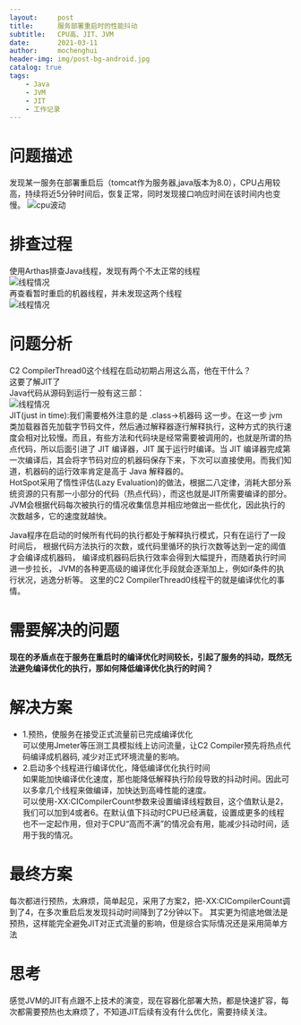 ```yaml
---
layout:     post
title:      服务部署重启时的性能抖动
subtitle:   CPU高、JIT、JVM
date:       2021-03-11
author:     mochenghui
header-img: img/post-bg-android.jpg
catalog: true
tags:
    - Java
    - JVM
    - JIT
    - 工作记录
---
```

# 问题描述
发现某一服务在部署重启后（tomcat作为服务器,java版本为8.0），CPU占用较高，持续将近5分钟时间后，恢复正常，同时发现接口响应时间在该时间内也变慢。
![cpu波动](https://raw.githubusercontent.com/mochenghui/mochenghui.github.io/master/img/2021-03-11-cpu01.png)

# 排查过程
使用Arthas排查Java线程，发现有两个不太正常的线程  
![线程情况](https://raw.githubusercontent.com/mochenghui/mochenghui.github.io/master/img/2021-03-11-thread.png)  
再查看暂时重启的机器线程，并未发现这两个线程  
![线程情况](https://raw.githubusercontent.com/mochenghui/mochenghui.github.io/master/img/2021-03-11-thread02.png)

# 问题分析
C2 CompilerThread0这个线程在启动初期占用这么高，他在干什么？  
这要了解JIT了  
Java代码从源码到运行一般有这三部：  
![线程情况](https://raw.githubusercontent.com/mochenghui/mochenghui.github.io/master/img/2021-03-11-java.png)  
JIT(just in time):我们需要格外注意的是 .class->机器码 这一步。在这一步 jvm 类加载器首先加载字节码文件，然后通过解释器逐行解释执行，这种方式的执行速度会相对比较慢。而且，有些方法和代码块是经常需要被调用的，也就是所谓的热点代码，所以后面引进了 JIT 编译器，JIT 属于运行时编译。当 JIT 编译器完成第一次编译后，其会将字节码对应的机器码保存下来，下次可以直接使用。而我们知道，机器码的运行效率肯定是高于 Java 解释器的。  
HotSpot采用了惰性评估(Lazy Evaluation)的做法，根据二八定律，消耗大部分系统资源的只有那一小部分的代码（热点代码），而这也就是JIT所需要编译的部分。JVM会根据代码每次被执行的情况收集信息并相应地做出一些优化，因此执行的次数越多，它的速度就越快。  

Java程序在启动的时候所有代码的执行都处于解释执行模式，只有在运行了一段时间后，
根据代码方法执行的次数，或代码里循环的执行次数等达到一定的阈值才会编译成机器码，
编译成机器码后执行效率会得到大幅提升，而随着执行时间进一步拉长，
JVM的各种更高级的编译优化手段就会逐渐加上，例如if条件的执行状况，逃逸分析等。
这里的C2 CompilerThread0线程干的就是编译优化的事情。
# 需要解决的问题
**现在的矛盾点在于服务在重启时的编译优化时间较长，引起了服务的抖动，既然无法避免编译优化的执行，那如何降低编译优化执行的时间？**

# 解决方案
- 1.预热，使服务在接受正式流量前已完成编译优化  
可以使用Jmeter等压测工具模拟线上访问流量，让C2 Compiler预先将热点代码编译成机器码, 减少对正式环境流量的影响。
- 2.启动多个线程进行编译优化，降低编译优化执行时间  
如果能加快编译优化速度，那也能降低解释执行阶段导致的抖动时间。因此可以多拿几个线程来做编译，加快达到高峰性能的速度。  
可以使用-XX:CICompilerCount参数来设置编译线程数目，这个值默认是2，我们可以加到4或者6。在默认值下抖动时CPU已经满载，设置成更多的线程也不一定起作用，但对于CPU“高而不满”的情况会有用，能减少抖动时间，适用于我的情况。

# 最终方案
每次都进行预热，太麻烦，简单起见，采用了方案2，把-XX:CICompilerCount调到了4，在多次重启后发发现抖动时间降到了2分钟以下。
其实更为彻底地做法是预热，这样能完全避免JIT对正式流量的影响，但是综合实际情况还是采用简单方法

# 思考
感觉JVM的JIT有点跟不上技术的演变，现在容器化部署大热，都是快速扩容，每次都需要预热也太麻烦了，不知道JIT后续有没有什么优化，需要持续关注。



